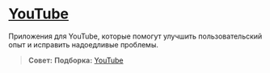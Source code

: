 # [YouTube](#youtube)

Приложения для YouTube, которые помогут улучшить пользовательский опыт и
исправить надоедливые проблемы.

> **Совет:** **Подборка:** [YouTube](/wiki/youtube)
